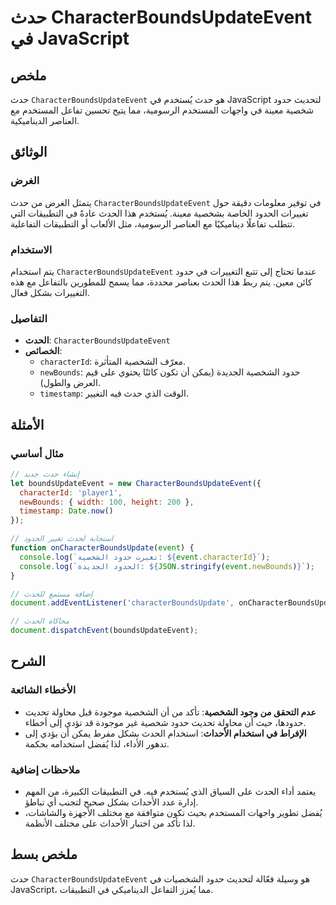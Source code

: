 <!--
Meta Description: # حدث CharacterBoundsUpdateEvent في JavaScript ## ملخص حدث `CharacterBoundsUpdateEvent` هو حدث يُستخدم في JavaScript لتحديث حدود شخصية معينة في واجهات...
Meta Keywords: حدث, characterboundsupdateevent, حدود, الحدث, الشخصية
-->

# حدث CharacterBoundsUpdateEvent في JavaScript

## ملخص
حدث `CharacterBoundsUpdateEvent` هو حدث يُستخدم في JavaScript لتحديث حدود شخصية معينة في واجهات المستخدم الرسومية، مما يتيح تحسين تفاعل المستخدم مع العناصر الديناميكية.

## الوثائق
### الغرض
يتمثل الغرض من حدث `CharacterBoundsUpdateEvent` في توفير معلومات دقيقة حول تغييرات الحدود الخاصة بشخصية معينة. يُستخدم هذا الحدث عادةً في التطبيقات التي تتطلب تفاعلًا ديناميكيًا مع العناصر الرسومية، مثل الألعاب أو التطبيقات التفاعلية.

### الاستخدام
يتم استخدام `CharacterBoundsUpdateEvent` عندما تحتاج إلى تتبع التغييرات في حدود كائن معين. يتم ربط هذا الحدث بعناصر محددة، مما يسمح للمطورين بالتفاعل مع هذه التغييرات بشكل فعال. 

### التفاصيل
- **الحدث**: `CharacterBoundsUpdateEvent`
- **الخصائص**:
  - `characterId`: معرّف الشخصية المتأثرة.
  - `newBounds`: حدود الشخصية الجديدة (يمكن أن تكون كائنًا يحتوي على قيم العرض والطول).
  - `timestamp`: الوقت الذي حدث فيه التغيير.

## الأمثلة
### مثال أساسي
```javascript
// إنشاء حدث جديد
let boundsUpdateEvent = new CharacterBoundsUpdateEvent({
  characterId: 'player1',
  newBounds: { width: 100, height: 200 },
  timestamp: Date.now()
});

// استجابة لحدث تغيير الحدود
function onCharacterBoundsUpdate(event) {
  console.log(`تغيرت حدود الشخصية: ${event.characterId}`);
  console.log(`الحدود الجديدة: ${JSON.stringify(event.newBounds)}`);
}

// إضافة مستمع للحدث
document.addEventListener('characterBoundsUpdate', onCharacterBoundsUpdate);

// محاكاة الحدث
document.dispatchEvent(boundsUpdateEvent);
```

## الشرح
### الأخطاء الشائعة
- **عدم التحقق من وجود الشخصية**: تأكد من أن الشخصية موجودة قبل محاولة تحديث حدودها، حيث أن محاولة تحديث حدود شخصية غير موجودة قد تؤدي إلى أخطاء.
- **الإفراط في استخدام الأحداث**: استخدام الحدث بشكل مفرط يمكن أن يؤدي إلى تدهور الأداء، لذا يُفضل استخدامه بحكمة.

### ملاحظات إضافية
- يعتمد أداء الحدث على السياق الذي يُستخدم فيه. في التطبيقات الكبيرة، من المهم إدارة عدد الأحداث بشكل صحيح لتجنب أي تباطؤ.
- يُفضل تطوير واجهات المستخدم بحيث تكون متوافقة مع مختلف الأجهزة والشاشات، لذا تأكد من اختبار الأحداث على مختلف الأنظمة.

## ملخص بسط
حدث `CharacterBoundsUpdateEvent` هو وسيلة فعّالة لتحديث حدود الشخصيات في JavaScript، مما يُعزز التفاعل الديناميكي في التطبيقات.